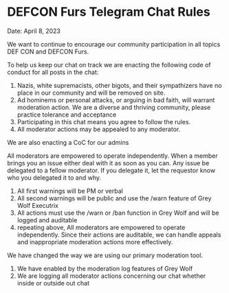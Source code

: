 # DEFCON Furs Telegram Chat Rules

Date: April 8, 2023

We want to continue to encourage our community participation in all topics DEF CON and DEFCON Furs.

To help us keep our chat on track we are enacting the following code of conduct for all posts in the chat:

1) Nazis, white supremacists, other bigots, and their sympathizers have no place in our community and will be removed on site.
2) Ad hominems or personal attacks, or arguing in bad faith, will warrant moderation action. We are a diverse and thriving community, please practice tolerance and acceptance
3) Participating in this chat means you agree to follow the rules.
4) All moderator actions may be appealed to any moderator.

We are also enacting a CoC for our admins

All moderators are empowered to operate independently. When a member brings you an issue either deal with it as soon as you can. Any issue be delegated to a fellow moderator. If you delegate it, let the requestor know who you delegated it to and why.

1) All first warnings will be PM or verbal
2) All second warnings will be public and use the /warn feature of Grey Wolf Executrix
3) All actions must use the /warn or /ban function in Grey Wolf and will be logged and auditable
4) repeating above, All moderators are empowered to operate independently. Since their actions are auditable, we can handle appeals and inappropriate moderation actions more effectively.

We have changed the way we are using our primary moderation tool.
1) We have enabled by the moderation log features of Grey Wolf
2) We are logging all moderator actions concerning our chat whether inside or outside out chat
